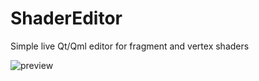 # ShaderEditor
Simple live Qt/Qml editor for fragment and vertex shaders

![preview](https://user-images.githubusercontent.com/11709001/129474491-a9585e3a-5a25-4bca-aff6-f6757c81d5d0.png)
